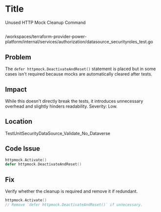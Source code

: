 # Title

Unused HTTP Mock Cleanup Command

##

/workspaces/terraform-provider-power-platform/internal/services/authorization/datasource_securityroles_test.go

## Problem

The `defer httpmock.DeactivateAndReset()` statement is placed but in some cases isn't required because mocks are automatically cleared after tests.

## Impact

While this doesn't directly break the tests, it introduces unnecessary overhead and slightly hinders readability. Severity: Low.

## Location

TestUnitSecurityDataSource_Validate_No_Dataverse

## Code Issue

```go
httpmock.Activate()
defer httpmock.DeactivateAndReset()
```

## Fix

Verify whether the cleanup is required and remove it if redundant.

```go
httpmock.Activate()
// Remove `defer httpmock.DeactivateAndReset()` if unnecessary.
```